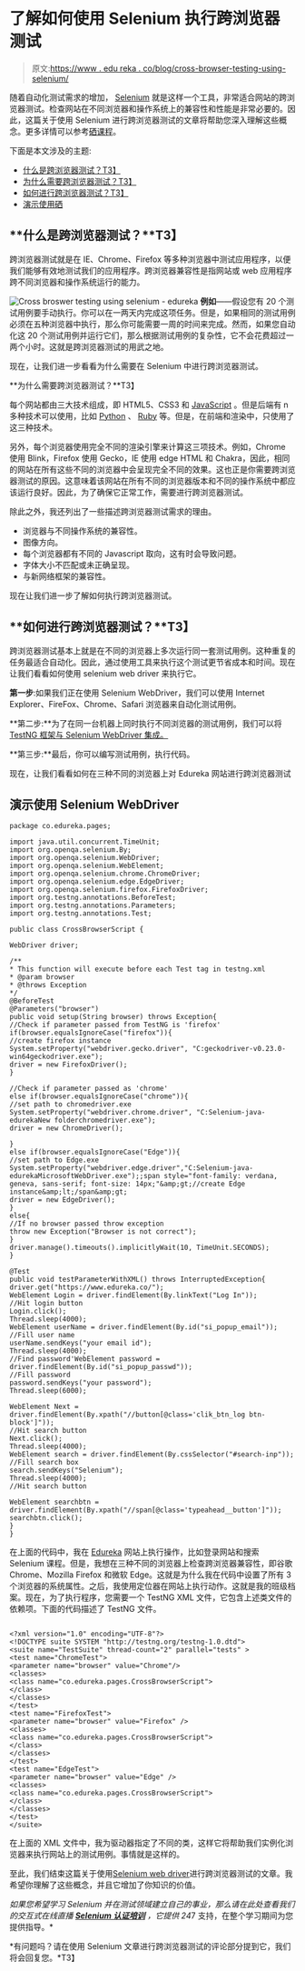 # 了解如何使用 Selenium 执行跨浏览器测试

> 原文:[https://www . edu reka . co/blog/cross-browser-testing-using-selenium/](https://www.edureka.co/blog/cross-browser-testing-using-selenium/)

随着自动化测试需求的增加， [Selenium](https://www.edureka.co/blog/selenium-tutorial) 就是这样一个工具，非常适合网站的跨浏览器测试。检查网站在不同浏览器和操作系统上的兼容性和性能是非常必要的。因此，这篇关于使用 Selenium 进行跨浏览器测试的文章将帮助您深入理解这些概念。更多详情可以参考[硒课程](https://www.edureka.co/selenium-certification-training)。

下面是本文涉及的主题:

*   [什么是跨浏览器测试？T3】](#WhatisCrossBrowserTesting?)
*   [为什么需要跨浏览器测试？T3】](#WhydoyouneedCrossBrowsertesting?)
*   [如何进行跨浏览器测试？T3】](#HowtoperformCrossBrowsertesting?)
*   [演示使用硒](#DemousingSelenium)

## **什么是跨浏览器测试？**T3】

跨浏览器测试就是在 IE、Chrome、Firefox 等多种浏览器中测试应用程序，以便我们能够有效地测试我们的应用程序。跨浏览器兼容性是指网站或 web 应用程序跨不同浏览器和操作系统运行的能力。

![Cross broswer testing using selenium - edureka](../Images/e5702af0e8bdcee4281031bcc628b790.png) **例如**——假设您有 20 个测试用例要手动执行。你可以在一两天内完成这项任务。但是，如果相同的测试用例必须在五种浏览器中执行，那么你可能需要一周的时间来完成。然而，如果您自动化这 20 个测试用例并运行它们，那么根据测试用例的复杂性，它不会花费超过一两个小时。这就是跨浏览器测试的用武之地。

现在，让我们进一步看看为什么需要在 Selenium 中进行跨浏览器测试。

**为什么需要跨浏览器测试？**T3】

每个网站都由三大技术组成，即 HTML5、CSS3 和 [JavaScript](https://www.edureka.co/blog/what-is-javascript/) 。但是后端有 n 多种技术可以使用，比如 [Python](https://www.edureka.co/blog/python-programming-language) 、 [Ruby](https://www.edureka.co/blog/ruby-on-rails-tutorial/) 等。但是，在前端和渲染中，只使用了这三种技术。

另外，每个浏览器使用完全不同的渲染引擎来计算这三项技术。例如，Chrome 使用 Blink，Firefox 使用 Gecko，IE 使用 edge HTML 和 Chakra，因此，相同的网站在所有这些不同的浏览器中会呈现完全不同的效果。这也正是你需要跨浏览器测试的原因。这意味着该网站在所有不同的浏览器版本和不同的操作系统中都应该运行良好。因此，为了确保它正常工作，需要进行跨浏览器测试。

除此之外，我还列出了一些描述跨浏览器测试需求的理由。

*   浏览器与不同操作系统的兼容性。
*   图像方向。
*   每个浏览器都有不同的 Javascript 取向，这有时会导致问题。
*   字体大小不匹配或未正确呈现。
*   与新网络框架的兼容性。

现在让我们进一步了解如何执行跨浏览器测试。

## **如何进行跨浏览器测试？**T3】

跨浏览器测试基本上就是在不同的浏览器上多次运行同一套测试用例。这种重复的任务最适合自动化。因此，通过使用工具来执行这个测试更节省成本和时间。现在让我们看看如何使用 selenium web driver 来执行它。

**第一步**:如果我们正在使用 Selenium WebDriver，我们可以使用 Internet Explorer、FireFox、Chrome、Safari 浏览器来自动化测试用例。

**第二步:**为了在同一台机器上同时执行不同浏览器的测试用例，我们可以将 [TestNG 框架与 Selenium WebDriver 集成。](https://www.edureka.co/blog/selenium-webdriver-tutorial)

**第三步:**最后，你可以编写测试用例，执行代码。

现在，让我们看看如何在三种不同的浏览器上对 Edureka 网站进行跨浏览器测试

## **演示使用 Selenium WebDriver**

```
package co.edureka.pages;

import java.util.concurrent.TimeUnit;
import org.openqa.selenium.By;
import org.openqa.selenium.WebDriver;
import org.openqa.selenium.WebElement;
import org.openqa.selenium.chrome.ChromeDriver;
import org.openqa.selenium.edge.EdgeDriver;
import org.openqa.selenium.firefox.FirefoxDriver;
import org.testng.annotations.BeforeTest;
import org.testng.annotations.Parameters;
import org.testng.annotations.Test;

public class CrossBrowserScript {

WebDriver driver;

/**
* This function will execute before each Test tag in testng.xml
* @param browser
* @throws Exception
*/
@BeforeTest
@Parameters("browser")
public void setup(String browser) throws Exception{
//Check if parameter passed from TestNG is 'firefox'
if(browser.equalsIgnoreCase("firefox")){
//create firefox instance
System.setProperty("webdriver.gecko.driver", "C:geckodriver-v0.23.0-win64geckodriver.exe");
driver = new FirefoxDriver();
}

//Check if parameter passed as 'chrome'
else if(browser.equalsIgnoreCase("chrome")){
//set path to chromedriver.exe
System.setProperty("webdriver.chrome.driver", "C:Selenium-java-edurekaNew folderchromedriver.exe");
driver = new ChromeDriver();

}
else if(browser.equalsIgnoreCase("Edge")){
//set path to Edge.exe
System.setProperty("webdriver.edge.driver","C:Selenium-java-edurekaMicrosoftWebDriver.exe");;span style="font-family: verdana, geneva, sans-serif; font-size: 14px;"&amp;gt;//create Edge instance&amp;lt;/span&amp;gt;
driver = new EdgeDriver();
}
else{
//If no browser passed throw exception
throw new Exception("Browser is not correct");
}
driver.manage().timeouts().implicitlyWait(10, TimeUnit.SECONDS);
}

@Test
public void testParameterWithXML() throws InterruptedException{
driver.get("https://www.edureka.co/");
WebElement Login = driver.findElement(By.linkText("Log In"));
//Hit login button
Login.click();
Thread.sleep(4000);
WebElement userName = driver.findElement(By.id("si_popup_email"));
//Fill user name
userName.sendKeys("your email id");
Thread.sleep(4000);
//Find password'WebElement password = driver.findElement(By.id("si_popup_passwd"));
//Fill password
password.sendKeys("your password");
Thread.sleep(6000);

WebElement Next = driver.findElement(By.xpath("//button[@class='clik_btn_log btn-block']"));
//Hit search button
Next.click();
Thread.sleep(4000);
WebElement search = driver.findElement(By.cssSelector("#search-inp"));
//Fill search box
search.sendKeys("Selenium");
Thread.sleep(4000);
//Hit search button

WebElement searchbtn = driver.findElement(By.xpath("//span[@class='typeahead__button']"));
searchbtn.click();
}
}
```

在上面的代码中，我在 [Edureka](https://www.edureka.co) 网站上执行操作，比如登录网站和搜索 Selenium 课程。但是，我想在三种不同的浏览器上检查跨浏览器兼容性，即谷歌 Chrome、Mozilla Firefox 和微软 Edge。这就是为什么我在代码中设置了所有 3 个浏览器的系统属性。之后，我使用定位器在网站上执行动作。这就是我的班级档案。现在，为了执行程序，您需要一个 TestNG XML 文件，它包含上述类文件的依赖项。下面的代码描述了 TestNG 文件。

```

<?xml version="1.0" encoding="UTF-8"?>
<!DOCTYPE suite SYSTEM "http://testng.org/testng-1.0.dtd">
<suite name="TestSuite" thread-count="2" parallel="tests" >
<test name="ChromeTest">
<parameter name="browser" value="Chrome"/>
<classes>
<class name="co.edureka.pages.CrossBrowserScript">
</class>
</classes>
</test>
<test name="FirefoxTest">
<parameter name="browser" value="Firefox" />
<classes>
<class name="co.edureka.pages.CrossBrowserScript">
</class>
</classes>
</test>
<test name="EdgeTest">
<parameter name="browser" value="Edge" />
<classes>
<class name="co.edureka.pages.CrossBrowserScript">
</class>
</classes>
</test>
</suite>

```

在上面的 XML 文件中，我为驱动器指定了不同的类，这样它将帮助我们实例化浏览器来执行网站上的测试用例。事情就是这样的。

至此，我们结束这篇关于使用[Selenium web driver](https://www.edureka.co/blog/what-is-selenium/)进行跨浏览器测试的文章。我希望你理解了这些概念，并且它增加了你知识的价值。

*如果您希望学习 Selenium 并在测试领域建立自己的事业，那么请在此处查看我们的交互式在线直播 **[Selenium 认证培训](https://www.edureka.co/selenium-certification-training)** ，它提供 24*7 支持，在整个学习期间为您提供指导。*

*有问题吗？请在使用 Selenium 文章进行跨浏览器测试的评论部分提到它，我们将会回复您。*T3】